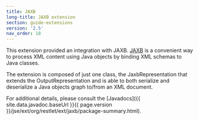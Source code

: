 ```yaml
---
title: JAXB
long-title: JAXB extension
section: guide-extensions
version: '2.5'
nav_order: 18
---
```

This extension provided an integration with JAXB.
[JAXB](https://jaxb.dev.java.net/)
is a convenient way to process XML content using Java objects by binding
XML schemas to Java classes.

The extension is composed of just one class, the JaxbRepresentation that
extends the OutputRepresentation and is able to both serialize and
deserialize a Java objects graph to/from an XML document.

For additional details, please consult the
[Javadocs]({{ site.data.javadoc.baseUrl }}{{ page.version }}/jse/ext/org/restlet/ext/jaxb/package-summary.html).
